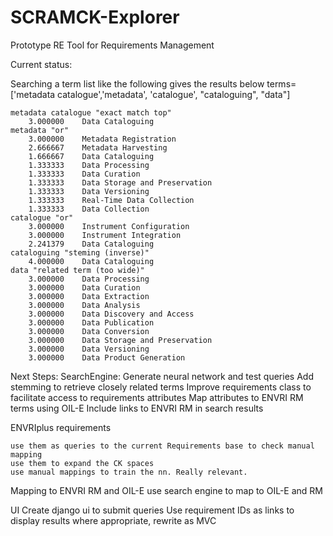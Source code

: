 # SCRAMCK-Explorer
Prototype RE Tool for Requirements Management

Current status: 

  Searching a term list like the following gives the results below
     terms=['metadata catalogue','metadata', 'catalogue', "cataloguing", "data"]
  
    metadata catalogue "exact match top"
        3.000000	Data Cataloguing
    metadata "or"
        3.000000	Metadata Registration
        2.666667	Metadata Harvesting
        1.666667	Data Cataloguing
        1.333333	Data Processing
        1.333333	Data Curation
        1.333333	Data Storage and Preservation
        1.333333	Data Versioning
        1.333333	Real-Time Data Collection
        1.333333	Data Collection
    catalogue "or"
        3.000000	Instrument Configuration
        3.000000	Instrument Integration
        2.241379	Data Cataloguing
    cataloguing "steming (inverse)"
        4.000000	Data Cataloguing
    data "related term (too wide)"
        3.000000	Data Processing
        3.000000	Data Curation
        3.000000	Data Extraction
        3.000000	Data Analysis
        3.000000	Data Discovery and Access
        3.000000	Data Publication
        3.000000	Data Conversion
        3.000000	Data Storage and Preservation
        3.000000	Data Versioning
        3.000000	Data Product Generation
        
        
Next Steps:
  SearchEngine:
    Generate neural network and test queries
    Add stemming to retrieve closely related terms
    Improve requirements class to facilitate access to requirements attributes
    Map attributes to ENVRI RM terms using OIL-E
    Include links to ENVRI RM in search results

  ENVRIplus requirements

    use them as queries to the current Requirements base to check manual mapping
    use them to expand the CK spaces
    use manual mappings to train the nn. Really relevant. 

  Mapping to ENVRI RM and OIL-E
    use search engine to map to OIL-E and RM

  UI
    Create django ui to submit queries
    Use requirement IDs as links to display results
    where appropriate, rewrite as MVC 
 
